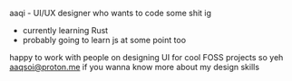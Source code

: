 aaqi - UI/UX designer who wants to code some shit ig

- currently learning Rust
- probably going to learn js at some point too

happy to work with people on designing UI for cool FOSS projects so yeh
aaqsoi@proton.me if you wanna know more about my design skills

<!---
aaqsoi/aaqsoi is a ✨ special ✨ repository because its `README.md` (this file) appears on your GitHub profile.
You can click the Preview link to take a look at your changes.
--->
